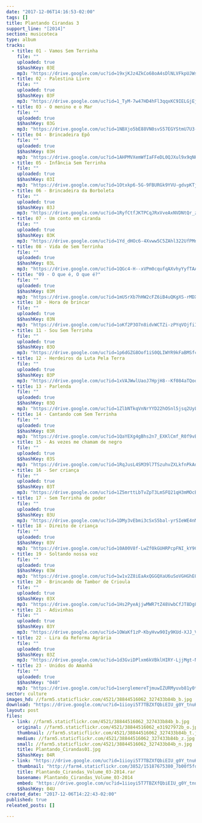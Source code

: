 ```yaml
---
date: "2017-12-06T14:16:53-02:00"
tags: []
title: Plantando Cirandas 3
support_line: "[2014]"
section: musicoteca
type: album
tracks:
  - title: 01 - Vamos Sem Terrinha
    file: ""
    uploaded: true
    $$hashKey: 03E
    mp3: "https://drive.google.com/uc?id=19xjKJz4ZkCo68oA4sDlNLVFkpUJWsYYX"
  - title: 02 - Palestina Livre
    file: ""
    uploaded: true
    $$hashKey: 03F
    mp3: "https://drive.google.com/uc?id=1_TyM-7w47HD4hFl3qqxKC9IELGjEjJc0"
  - title: 03 - O menino e o Mar
    file: ""
    uploaded: true
    $$hashKey: 03G
    mp3: "https://drive.google.com/uc?id=1NBXjo5bE88VN0svS57EGYStmU7U3-XO4"
  - title: 04 - Brincadeira Epô
    file: ""
    uploaded: true
    $$hashKey: 03H
    mp3: "https://drive.google.com/uc?id=1AHPMVXemWfIaFFeDL0QJXul9x9qNHCtt"
  - title: 05 - Infância Sem Terrinha
    file: ""
    uploaded: true
    $$hashKey: 03I
    mp3: "https://drive.google.com/uc?id=1Otxkp6-5G-9FBURGk9YVU-gdvpKTjO4t"
  - title: 06 - Brincadeira da Borboleta
    file: ""
    uploaded: true
    $$hashKey: 03J
    mp3: "https://drive.google.com/uc?id=1RyfCtfJKTPCqJRxVveAxNVDNtQr_zYVq"
  - title: 07 - Um conto em ciranda
    file: ""
    uploaded: true
    $$hashKey: 03K
    mp3: "https://drive.google.com/uc?id=1Yd_dHOc6-4Xvww5C5ZAhl322UfPMn6xr"
  - title: 08 - Vida de Sem Terrinha
    file: ""
    uploaded: true
    $$hashKey: 03L
    mp3: "https://drive.google.com/uc?id=1QGc4-H--xVPm0cqufqAXvhyYyfTAAJKx"
  - title: "09 - O que é, O que é?"
    file: ""
    uploaded: true
    $$hashKey: 03M
    mp3: "https://drive.google.com/uc?id=1mUSrXb7hHW2cFZ6iB4uQKgXS-rMDXrUZ"
  - title: 10 - Hora de brincar
    file: ""
    uploaded: true
    $$hashKey: 03N
    mp3: "https://drive.google.com/uc?id=1oKf2P3O7n8idvWCTZi-zPYqVOjfiIYJe"
  - title: 11 - Sou Sem Terrinha
    file: ""
    uploaded: true
    $$hashKey: 03O
    mp3: "https://drive.google.com/uc?id=1p6dGZG8Oof1iS0QLIWYR9kFaBMSfcUf3"
  - title: 12 - Herdeiros da Luta Pela Terra
    file: ""
    uploaded: true
    $$hashKey: 03P
    mp3: "https://drive.google.com/uc?id=1xVAJWwlUaoJ7HpjH8--Kf084aTQooc21"
  - title: 13 - Parlenda
    file: ""
    uploaded: true
    $$hashKey: 03Q
    mp3: "https://drive.google.com/uc?id=1ZlbNTkqVnNrYYD22hOSnl5jsq2UyLkjG"
  - title: 14 - Cantando com Sem Terrinha
    file: ""
    uploaded: true
    $$hashKey: 03R
    mp3: "https://drive.google.com/uc?id=1QaYEXg4gBhs2n7_EXKlCmf_R0f9vBaNS"
  - title: 15 - As vezes me chamam de negro
    file: ""
    uploaded: true
    $$hashKey: 03S
    mp3: "https://drive.google.com/uc?id=1RqJusL4SM39l7TSzuhvZXLkfnPkAd7Yb"
  - title: 16 - Ser criança
    file: ""
    uploaded: true
    $$hashKey: 03T
    mp3: "https://drive.google.com/uc?id=1Z5mrttLbTvZpT3LmSFQ21qH3mMOcB_zv"
  - title: 17 - Sem Terrinha de poder
    file: ""
    uploaded: true
    $$hashKey: 03U
    mp3: "https://drive.google.com/uc?id=1DMy3vEbmi3cSxS5bal-yrSIeWE4nM-sm"
  - title: 18 - Direito de criança
    file: ""
    uploaded: true
    $$hashKey: 03V
    mp3: "https://drive.google.com/uc?id=10A00V8f-LwZf0kGUHRPcpFNI_kY9C3Y-"
  - title: 19 - Soltando nossa voz
    file: ""
    uploaded: true
    $$hashKey: 03W
    mp3: "https://drive.google.com/uc?id=1w1v2Z8iEaAxQGGQXaU6uSoVGHGhEONPB"
  - title: 20 - Brincando de Tambor de Crioula
    file: ""
    uploaded: true
    $$hashKey: 03X
    mp3: "https://drive.google.com/uc?id=1Hs2PyeAjjwMWR7tZ48VwbCfJT8Dg8xf6"
  - title: 21 - Adivinhas
    file: ""
    uploaded: true
    $$hashKey: 03Y
    mp3: "https://drive.google.com/uc?id=1OWaKf1zP-KbyHvw90Iy9KUd-XJJ_VC3D"
  - title: 22 - Lira da Reforma Agrária
    file: ""
    uploaded: true
    $$hashKey: 03Z
    mp3: "https://drive.google.com/uc?id=1d3GviDPlxm6kVBklHIRY-LjjMgt-N_9S"
  - title: 23 - Unidos do Amanhã
    file: ""
    uploaded: true
    $$hashKey: "040"
    mp3: "https://drive.google.com/uc?id=1serglemereTjmuwIZURMyuvb81y0t_tS"
sector: culture
images_hd: //farm5.staticflickr.com/4521/38844516062_327433b84b_b.jpg
download: "https://drive.google.com/uc?id=1iioyi5T7TBZXfQbiEIU_g0Y_tnuHTAhT&export=download"
layout: post
files:
  - link: //farm5.staticflickr.com/4521/38844516062_327433b84b_b.jpg
    original: //farm5.staticflickr.com/4521/38844516062_e31927972b_o.jpg
    thumbnail: //farm5.staticflickr.com/4521/38844516062_327433b84b_t.jpg
    medium: //farm5.staticflickr.com/4521/38844516062_327433b84b_z.jpg
    small: //farm5.staticflickr.com/4521/38844516062_327433b84b_n.jpg
    title: Plantando_Cirandas01.jpg
    $$hashKey: 04R
  - link: "https://drive.google.com/uc?id=1iioyi5T7TBZXfQbiEIU_g0Y_tnuHTAhT&export=download"
    thumbnail: "http://farm4.staticflickr.com/3852/15187675380_7b00f5fdff_b.jpg"
    title: Plantando_Cirandas_Volume_03-2014.rar
    basename: Plantando_Cirandas_Volume_03-2014
    embed: "https://drive.google.com/uc?id=1iioyi5T7TBZXfQbiEIU_g0Y_tnuHTAhT"
    $$hashKey: 04U
created_date: "2017-12-06T14:22:43-02:00"
published: true
releated_posts: []

---
```

